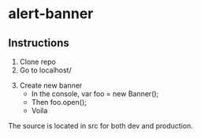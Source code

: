 # alert-banner
## Instructions
1. Clone repo
2. Go to localhost/<dir name>
3. Create new banner
    * In the console, var foo = new Banner();
    * Then foo.open();
    * Voila

The source is located in src for both dev and production.
